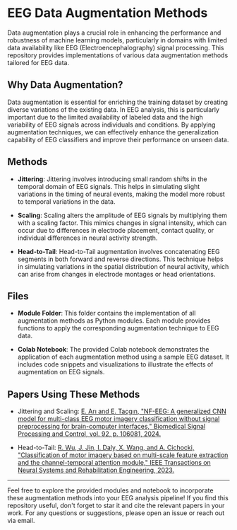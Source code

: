 # EEG Data Augmentation Methods

Data augmentation plays a crucial role in enhancing the performance and robustness of machine learning models, particularly in domains with limited data availability like EEG (Electroencephalography) signal processing. This repository provides implementations of various data augmentation methods tailored for EEG data.

## Why Data Augmentation?

Data augmentation is essential for enriching the training dataset by creating diverse variations of the existing data. In EEG analysis, this is particularly important due to the limited availability of labeled data and the high variability of EEG signals across individuals and conditions. By applying augmentation techniques, we can effectively enhance the generalization capability of EEG classifiers and improve their performance on unseen data.

## Methods

- **Jittering**: Jittering involves introducing small random shifts in the temporal domain of EEG signals. This helps in simulating slight variations in the timing of neural events, making the model more robust to temporal variations in the data.

- **Scaling**: Scaling alters the amplitude of EEG signals by multiplying them with a scaling factor. This mimics changes in signal intensity, which can occur due to differences in electrode placement, contact quality, or individual differences in neural activity strength.

- **Head-to-Tail**: Head-to-Tail augmentation involves concatenating EEG segments in both forward and reverse directions. This technique helps in simulating variations in the spatial distribution of neural activity, which can arise from changes in electrode montages or head orientations.

## Files

- **Module Folder**: This folder contains the implementation of all augmentation methods as Python modules. Each module provides functions to apply the corresponding augmentation technique to EEG data.

- **Colab Notebook**: The provided Colab notebook demonstrates the application of each augmentation method using a sample EEG dataset. It includes code snippets and visualizations to illustrate the effects of augmentation on EEG signals.

## Papers Using These Methods

- Jittering and Scaling:
  [E. Arı and E. Taçgın, "NF-EEG: A generalized CNN model for multi-class EEG motor imagery classification without signal preprocessing for brain-computer interfaces," Biomedical Signal Processing and Control, vol. 92, p. 106081, 2024.](https://doi.org/10.1016/j.bspc.2024.106081)

- Head-to-Tail:
  [R. Wu, J. Jin, I. Daly, X. Wang, and A. Cichocki, "Classification of motor imagery based on multi-scale feature extraction and the channel-temporal attention module," IEEE Transactions on Neural Systems and Rehabilitation Engineering, 2023.](http://dx.doi.org/10.1109/TNSRE.2023.3294815)

---

Feel free to explore the provided modules and notebook to incorporate these augmentation methods into your EEG analysis pipeline! If you find this repository useful, don't forget to star it and cite the relevant papers in your work. For any questions or suggestions, please open an issue or reach out via email.
